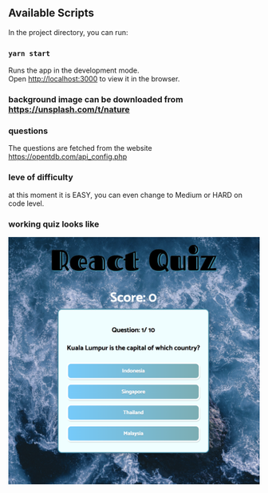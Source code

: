
## Available Scripts

In the project directory, you can run:

### `yarn start`

Runs the app in the development mode.<br />
Open [http://localhost:3000](http://localhost:3000) to view it in the browser.

### background image can be downloaded from https://unsplash.com/t/nature

### questions 
The questions are fetched from the website
https://opentdb.com/api_config.php
### leve of difficulty
at this moment it is EASY, you can even change to Medium or HARD on code level.


### working quiz looks like
![alt text](https://github.com/karri-sek/reactTypeScriptQuiz/blob/master/src/images/quiz.jpg?raw=true)